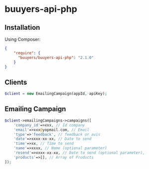 # buuyers-api-php

## Installation

Using Composer:

```json
{
    "require": {
      "buuyers/buuyers-api-php": "2.1.0"
    }
}
```

## Clients

```php
$client = new EmailingCampaign(appId, apiKey);
```

## Emailing Campaign

```php
$client->emailingCampaigns->campaigns([
    'company_id'=>xxx, // Id company
    'email'=>xxx@yopmail.com, // Email
    'type'=>'feedback', // feedback or avis
    'date'=>xxxx-xx-xx, // Date to send
    'time'=>xx, // Time to send
    'name'=>xxxx, // Name (optional parameter)
    'resend'=>xxxx-xx-xx, // Date to send (optional parameter),
    'products'=>[], // Array of Products
]);
```
